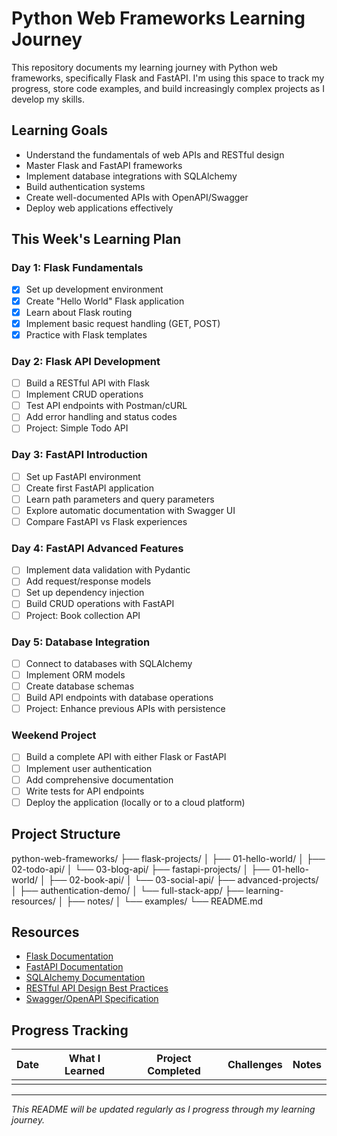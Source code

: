 # Python Web Frameworks Learning Journey

This repository documents my learning journey with Python web frameworks, specifically Flask and FastAPI. I'm using this space to track my progress, store code examples, and build increasingly complex projects as I develop my skills.

 
## Learning Goals

- Understand the fundamentals of web APIs and RESTful design
- Master Flask and FastAPI frameworks
- Implement database integrations with SQLAlchemy
- Build authentication systems
- Create well-documented APIs with OpenAPI/Swagger
- Deploy web applications effectively

## This Week's Learning Plan

### Day 1: Flask Fundamentals
- [x] Set up development environment
- [x] Create "Hello World" Flask application
- [x] Learn about Flask routing
- [x] Implement basic request handling (GET, POST)
- [x] Practice with Flask templates

### Day 2: Flask API Development
- [ ] Build a RESTful API with Flask
- [ ] Implement CRUD operations
- [ ] Test API endpoints with Postman/cURL
- [ ] Add error handling and status codes
- [ ] Project: Simple Todo API

### Day 3: FastAPI Introduction
- [ ] Set up FastAPI environment
- [ ] Create first FastAPI application
- [ ] Learn path parameters and query parameters
- [ ] Explore automatic documentation with Swagger UI
- [ ] Compare FastAPI vs Flask experiences

### Day 4: FastAPI Advanced Features
- [ ] Implement data validation with Pydantic
- [ ] Add request/response models
- [ ] Set up dependency injection
- [ ] Build CRUD operations with FastAPI
- [ ] Project: Book collection API

### Day 5: Database Integration
- [ ] Connect to databases with SQLAlchemy
- [ ] Implement ORM models
- [ ] Create database schemas
- [ ] Build API endpoints with database operations
- [ ] Project: Enhance previous APIs with persistence

### Weekend Project
- [ ] Build a complete API with either Flask or FastAPI
- [ ] Implement user authentication
- [ ] Add comprehensive documentation
- [ ] Write tests for API endpoints
- [ ] Deploy the application (locally or to a cloud platform)

## Project Structure
python-web-frameworks/
├── flask-projects/
│   ├── 01-hello-world/
│   ├── 02-todo-api/
│   └── 03-blog-api/
├── fastapi-projects/
│   ├── 01-hello-world/
│   ├── 02-book-api/
│   └── 03-social-api/
├── advanced-projects/
│   ├── authentication-demo/
│   └── full-stack-app/
├── learning-resources/
│   ├── notes/
│   └── examples/
└── README.md

## Resources

- [Flask Documentation](https://flask.palletsprojects.com/)
- [FastAPI Documentation](https://fastapi.tiangolo.com/)
- [SQLAlchemy Documentation](https://docs.sqlalchemy.org/)
- [RESTful API Design Best Practices](https://restfulapi.net/)
- [Swagger/OpenAPI Specification](https://swagger.io/specification/)

## Progress Tracking

| Date | What I Learned | Project Completed | Challenges | Notes |
|------|----------------|-------------------|------------|-------|
|      |                |                   |            |       |

---

*This README will be updated regularly as I progress through my learning journey.*
